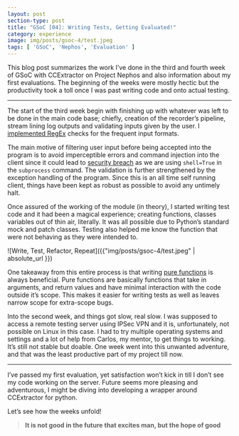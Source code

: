 ```yaml
---
layout: post
section-type: post
title: "GSoC [04]: Writing Tests, Getting Evaluated!"
category: experience
image: img/posts/gsoc-4/test.jpeg
tags: [ 'GSoC', 'Nephos', 'Evaluation' ]
---
```

This blog post summarizes the work I’ve done in the third and fourth week of GSoC with CCExtractor on Project Nephos and also information about my first evaluations. The beginning of the weeks were mostly hectic but the productivity took a toll once I was past writing code and onto actual testing.

---

The start of the third week begin with finishing up with whatever was left to be done in the main code base; chiefly, creation of the recorder’s pipeline, stream lining log outputs and validating inputs given by the user. I [implemented RegEx](https://github.com/thealphadollar/Nephos/blob/b20e997de4db138a313194d2228e1a5d9e0ba23b/nephos/__init__.py#L26) checks for the frequent input formats.

The main motive of filtering user input before being accepted into the program is to avoid imperceptible errors and command injection into the client since it could lead to [security breach](https://stackoverflow.com/questions/3172470/actual-meaning-of-shell-true-in-subprocess) as we are using `shell=True` in the `subprocess` command. The validation is further strengthened by the exception handling of the program. Since this is an all time self running client, things have been kept as robust as possible to avoid any untimely halt.

Once assured of the working of the module (in theory), I started writing test code and it had been a magical experience; creating functions, classes variables out of thin air, literally. It was all possible due to Python’s standard mock and patch classes. Testing also helped me know the function that were not behaving as they were intended to.

![Write, Test, Refactor, Repeat]({{"img/posts/gsoc-4/test.jpeg" | absolute_url }})

One takeaway from this entire process is that writing [pure functions](https://hackernoon.com/functional-programming-concepts-pure-functions-cafa2983f757) is always beneficial. Pure functions are basically functions that take in arguments, and return values and have minimal interaction with the code outside it’s scope. This makes it easier for writing tests as well as leaves narrow scope for extra-scope bugs.

Into the second week, and things got slow, real slow. I was supposed to access a remote testing server using IPSec VPN and it is, unfortunately, not possible on Linux in this case. I had to try multiple operating systems and settings and a lot of help from Carlos, my mentor, to get things to working. It’s still not stable but doable. One week went into this unwanted adventure, and that was the least productive part of my project till now.

---

I’ve passed my first evaluation, yet satisfaction won’t kick in till I don’t see my code working on the server. Future seems more pleasing and adventurous, I might be diving into developing a wrapper around CCExtractor for python.

Let’s see how the weeks unfold!

> **It is not good in the future that excites man, but the hope of good**